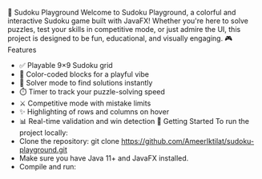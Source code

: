 🧩 Sudoku Playground
Welcome to Sudoku Playground, a colorful and interactive Sudoku game built with JavaFX! Whether you're here to solve puzzles, test your skills in competitive mode, or just admire the UI, this project is designed to be fun, educational, and visually engaging.
🎮 Features
- ✅ Playable 9×9 Sudoku grid
- 🎨 Color-coded blocks for a playful vibe
- 🧠 Solver mode to find solutions instantly
- ⏱️ Timer to track your puzzle-solving speed
- ⚔️ Competitive mode with mistake limits
- ✨ Highlighting of rows and columns on hover
- 📊 Real-time validation and win detection
🚀 Getting Started
To run the project locally:
- Clone the repository:
git clone https://github.com/AmeerIktilat/sudoku-playground.git
- Make sure you have Java 11+ and JavaFX installed.
- Compile and run:
